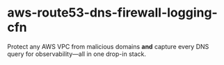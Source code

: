 # aws-route53-dns-firewall-logging-cfn
Protect any AWS VPC from malicious domains **and** capture every DNS query for observability—all in one drop-in stack.
